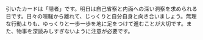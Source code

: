 引いたカードは「隠者」です。明日は自己省察と内面への深い洞察を求められる日です。日々の喧騒から離れて、じっくりと自分自身と向き合いましょう。無理な行動よりも、ゆっくりと一歩一歩を地に足をつけて進むことが大切です。また、物事を深読みしすぎないように注意が必要です。